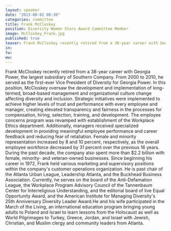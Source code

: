```yaml
---
layout: speaker
date: "2013-08-02 08:30"
categories: committee
title: Frank McCloskey
position: Diversity Women Stars Award Committee Member
image: McCloskey_Frank.jpg
published: true
teaser: Frank McCloskey recently retired from a 38-year career with Georgia Power, the largest subsidiary of Southern Company. From 2000 to 2010, he served as the first-ever Vice President of Diversity for Georgia Power. In this position, McCloskey oversaw the development and implementation of long-termed, broad-based management and organizational culture change affecting diversity and inclusion.
in:
tw:
ww: 
---
```

Frank McCloskey recently retired from a 38-year career with Georgia Power, the largest subsidiary of Southern Company. From 2000 to 2010, he served as the first-ever Vice President of Diversity for Georgia Power. In this position, McCloskey oversaw the development and implementation of long-termed, broad-based management and organizational culture change affecting diversity and inclusion. Strategic initiatives were implemented to achieve higher levels of trust and performance with every employee and manager, creating elevated transparency and fairness in the processes for compensation, hiring, selection, training, and development. The employee concerns program was revamped with establishment of the Workplace Ethics department. Additionally, managers received specialized development in providing meaningful employee performance and career feedback and reducing fear of retaliation. Female and minority representation increased by 8 and 10 percent, respectively, as the overall employee workforce decreased by 31 percent over the previous 16 years. During the past decade, the company also spent more than $2.2 billion with female, minority- and veteran-owned businesses. 
Since beginning his career in 1972, Frank held various marketing and supervisory positions within the company's customer operations organization. He is past chair of the Atlanta Urban League, Leadership Atlanta, and the Buckhead Business Association.
Currently, he serves on the board of the Anti-Defamation League, the Workplace Program Advisory Council of the Tannenbaum Center for Interreligious Understanding, and the editorial board of live Equal Opportunity Award, and the American Institute for Managing Diversity's 25th Anniversary Diversity Leader Award.He and his wife participated in the March of the Living, an international education program bringing young adults to Poland and Israel to learn lessons from the Holocaust as well as World Pilgrimages to Turkey, Greece, Jordan, and Israel with Jewish, Christian, and Muslim clergy and community leaders from Atlanta.